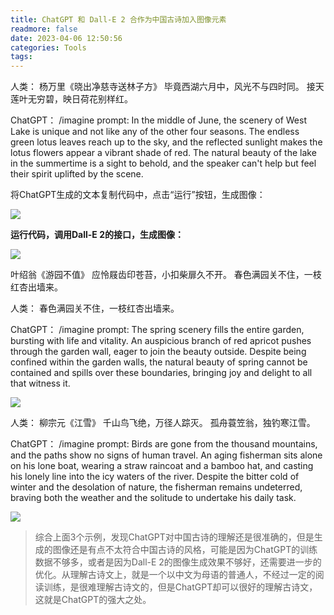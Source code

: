 ```yaml
---
title: ChatGPT 和 Dall-E 2 合作为中国古诗加入图像元素
readmore: false
date: 2023-04-06 12:50:56
categories: Tools
tags:
---
```


人类：
杨万里《晓出净慈寺送林子方》
毕竟西湖六月中，风光不与四时同。
接天莲叶无穷碧，映日荷花别样红。

ChatGPT：
/imagine prompt: In the middle of June, the scenery of West Lake is unique and not like any of the other four seasons. The endless green lotus leaves reach up to the sky, and the reflected sunlight makes the lotus flowers appear a vibrant shade of red. The natural beauty of the lake in the summertime is a sight to behold, and the speaker can't help but feel their spirit uplifted by the scene.

将ChatGPT生成的文本复制代码中，点击“运行”按钮，生成图像：

![](/images/poetry/2023-04-06-14-05-36.png)

**运行代码，调用Dall-E 2的接口，生成图像：**

![](/images/poetry/1.png)

叶绍翁《游园不值》
应怜屐齿印苍苔，小扣柴扉久不开。
春色满园关不住，一枝红杏出墙来。

人类：
春色满园关不住，一枝红杏出墙来。

ChatGPT：
/imagine prompt: The spring scenery fills the entire garden, bursting with life and vitality. An auspicious branch of red apricot pushes through the garden wall, eager to join the beauty outside. Despite being confined within the garden walls, the natural beauty of spring cannot be contained and spills over these boundaries, bringing joy and delight to all that witness it.

![](/images/poetry/2.png)

人类：
柳宗元《江雪》
千山鸟飞绝，万径人踪灭。
孤舟蓑笠翁，独钓寒江雪。

ChatGPT：
/imagine prompt: Birds are gone from the thousand mountains, and the paths show no signs of human travel. An aging fisherman sits alone on his lone boat, wearing a straw raincoat and a bamboo hat, and casting his lonely line into the icy waters of the river. Despite the bitter cold of winter and the desolation of nature, the fisherman remains undeterred, braving both the weather and the solitude to undertake his daily task.

![](/images/poetry/3.png)

> 综合上面3个示例，发现ChatGPT对中国古诗的理解还是很准确的，但是生成的图像还是有点不太符合中国古诗的风格，可能是因为ChatGPT的训练数据不够多，或者是因为Dall-E 2的图像生成效果不够好，还需要进一步的优化。从理解古诗文上，就是一个以中文为母语的普通人，不经过一定的阅读训练，是很难理解古诗文的，但是ChatGPT却可以很好的理解古诗文，这就是ChatGPT的强大之处。